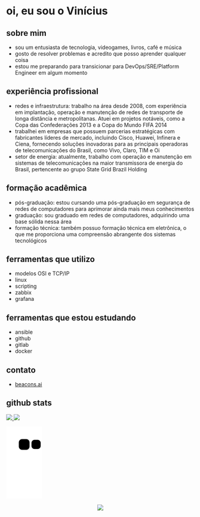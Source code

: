 # oi, eu sou o Vinícius

## sobre mim

- sou um entusiasta de tecnologia, videogames, livros, café e música
- gosto de resolver problemas e acredito que posso aprender qualquer coisa
- estou me preparando para transicionar para DevOps/SRE/Platform Engineer em algum momento

## experiência profissional

- redes e infraestrutura: trabalho na área desde 2008, com experiência em implantação, operação e manutenção de redes de transporte de longa distância e metropolitanas. Atuei em projetos notáveis, como a Copa das Confederações 2013 e a Copa do Mundo FIFA 2014
- trabalhei em empresas que possuem parcerias estratégicas com fabricantes líderes de mercado, incluindo Cisco, Huawei, Infinera e Ciena, fornecendo soluções inovadoras para as principais operadoras de telecomunicações do Brasil, como Vivo, Claro, TIM e Oi
- setor de energia: atualmente, trabalho com operação e manutenção em sistemas de telecomunicações na maior transmissora de energia do Brasil, pertencente ao grupo State Grid Brazil Holding

## formação acadêmica

- pós-graduação: estou cursando uma pós-graduação em segurança de redes de computadores para aprimorar ainda mais meus conhecimentos
- graduação: sou graduado em redes de computadores, adquirindo uma base sólida nessa área
- formação técnica: também possuo formação técnica em eletrônica, o que me proporciona uma compreensão abrangente dos sistemas tecnológicos

## ferramentas que utilizo

- modelos OSI e TCP/IP
- linux
- scripting
- zabbix
- grafana

## ferramentas que estou estudando

- ansible
- github
- gitlab
- docker

## contato

- [beacons.ai](https://beacons.ai/bl4cktux89)

## github stats

<div align="left">
  <a href="https://github.com/bl4cktux89">
  <img height="160em" src="https://github-readme-stats.vercel.app/api?username=bl4cktux89&show_icons=true&theme=dracula&include_all_commits=true&count_private=true"/>
  <img height="160em" src="https://github-readme-stats.vercel.app/api/top-langs/?username=bl4cktux89&layout=compact&langs_count=7&theme=dracula"/>

  ![Snake animation](https://github.com/bl4cktux89/bl4cktux89/blob/output/github-contribution-grid-snake.svg)
</div>

<div align="center">
  <img src="http://ForTheBadge.com/images/badges/built-with-love.svg">
